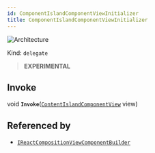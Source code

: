 ```yaml
---
id: ComponentIslandComponentViewInitializer
title: ComponentIslandComponentViewInitializer
---
```


![Architecture](https://img.shields.io/badge/architecture-new_only-blue)

Kind: `delegate`

> **EXPERIMENTAL**

## Invoke
void **`Invoke`**([`ContentIslandComponentView`](ContentIslandComponentView) view)

## Referenced by
- [`IReactCompositionViewComponentBuilder`](IReactCompositionViewComponentBuilder)
